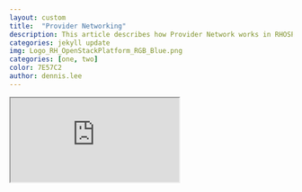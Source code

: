 ```yaml
---
layout: custom
title:  "Provider Networking"
description: This article describes how Provider Network works in RHOSP. Provider Network allows an instance to uses provider network that connects to the physical network infrastructure via layer-2 (bridging/switching).
categories: jekyll update
img: Logo_RH_OpenStackPlatform_RGB_Blue.png
categories: [one, two]
color: 7E57C2
author: dennis.lee
---
```


<div class="posts">
<article class="post">
<div class="entry">

<iframe src="https://docs.google.com/document/d/e/2PACX-1vS_OMAsvueZnNEvIjE7VLw1NDYe2kriK15V84GMctyQC2zZj8R-QrCwn-UkpELcX8ZJHFLMmIyFVKT4/pub?embedded=true"></iframe>

</div>
</article>
</div>
